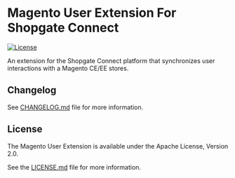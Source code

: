 # Magento User Extension For Shopgate Connect

[![License](https://img.shields.io/badge/License-ISC-yellow.svg)](LICENSE.md)

An extension for the Shopgate Connect platform that synchronizes user interactions with a Magento CE/EE stores.

## Changelog

See [CHANGELOG.md](CHANGELOG.md) file for more information.

## License

The Magento User Extension is available under the Apache License, Version 2.0.

See the [LICENSE.md](LICENSE.md) file for more information.
